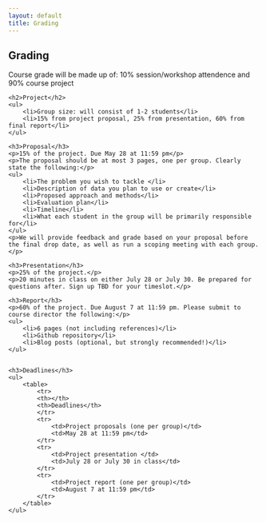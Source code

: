 ```yaml
---
layout: default
title: Grading
---
```


<div class="post">
    <h2>Grading</h2>
    <p>Course grade will be made up of: 10% session/workshop attendence and 90% course project</p>
 
    <h2>Project</h2>
    <ul>
        <li>Group size: will consist of 1-2 students</li>
        <li>15% from project proposal, 25% from presentation, 60% from final report</li>
    </ul>
        
    <h3>Proposal</h3>
    <p>15% of the project. Due May 28 at 11:59 pm</p>
    <p>The proposal should be at most 3 pages, one per group. Clearly state the following:</p>
    <ul>
        <li>The problem you wish to tackle </li> 
        <li>Description of data you plan to use or create</li> 
        <li>Proposed approach and methods</li> 
        <li>Evaluation plan</li> 
        <li>Timeline</li> 
        <li>What each student in the group will be primarily responsible for</li> 
    </ul> 
    <p>We will provide feedback and grade based on your proposal before the final drop date, as well as run a scoping meeting with each group.</p>
    
    <h3>Presentation</h3>
    <p>25% of the project.</p>
    <p>20 minutes in class on either July 28 or July 30. Be prepared for questions after. Sign up TBD for your timeslot.</p>
    
    <h3>Report</h3>
    <p>60% of the project. Due August 7 at 11:59 pm. Please submit to course director the following:</p>
    <ul>
        <li>6 pages (not including references)</li>
        <li>Github repository</li>
        <li>Blog posts (optional, but strongly recommended!)</li>
    </ul>
    

    <h3>Deadlines</h3>
    <ul>
        <table>
            <tr>
            <th></th>
            <th>Deadlines</th>
            </tr>
            <tr>
                <td>Project proposals (one per group)</td>
                <td>May 28 at 11:59 pm</td> 
            </tr>
            <tr>
                <td>Project presentation </td>
                <td>July 28 or July 30 in class</td> 
            </tr>
            <tr>
                <td>Project report (one per group)</td>
                <td>August 7 at 11:59 pm</td> 
            </tr>
        </table>
    </ul>
        


    